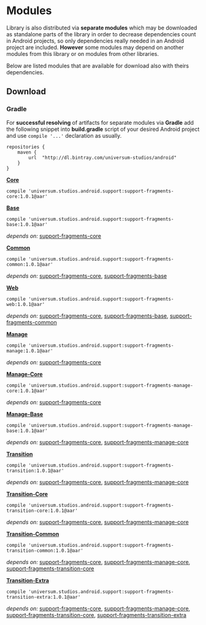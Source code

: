 Modules
===============

Library is also distributed via **separate modules** which may be downloaded as standalone parts of
the library in order to decrease dependencies count in Android projects, so only dependencies really
needed in an Android project are included. **However** some modules may depend on another modules
from this library or on modules from other libraries.

Below are listed modules that are available for download also with theirs dependencies.

## Download ##

### Gradle ###

For **successful resolving** of artifacts for separate modules via **Gradle** add the following snippet
into **build.gradle** script of your desired Android project and use `compile '...'` declaration
as usually.

    repositories {
        maven {
            url  "http://dl.bintray.com/universum-studios/android"
        }
    }

**[Core](https://github.com/universum-studios/android_fragments/tree/support-master/library/src/main)**

    compile 'universum.studios.android.support:support-fragments-core:1.0.1@aar'

**[Base](https://github.com/universum-studios/android_fragments/tree/support-master/library/src/base)**

    compile 'universum.studios.android.support:support-fragments-base:1.0.1@aar'

_depends on:_
[support-fragments-core](https://github.com/universum-studios/android_fragments/tree/support-master/library/src/main)

**[Common](https://github.com/universum-studios/android_fragments/tree/support-master/library/src/common)**

    compile 'universum.studios.android.support:support-fragments-common:1.0.1@aar'

_depends on:_
[support-fragments-core](https://github.com/universum-studios/android_fragments/tree/support-master/library/src/main),
[support-fragments-base](https://github.com/universum-studios/android_fragments/tree/support-master/library/src/base)

**[Web](https://github.com/universum-studios/android_fragments/tree/support-master/library/src/web)**

    compile 'universum.studios.android.support:support-fragments-web:1.0.1@aar'

_depends on:_
[support-fragments-core](https://github.com/universum-studios/android_fragments/tree/support-master/library/src/main),
[support-fragments-base](https://github.com/universum-studios/android_fragments/tree/support-master/library/src/base),
[support-fragments-common](https://github.com/universum-studios/android_fragments/tree/support-master/library/src/common)

**[Manage](https://github.com/universum-studios/android_fragments/tree/support-master/library/src/manage)**

    compile 'universum.studios.android.support:support-fragments-manage:1.0.1@aar'

_depends on:_
[support-fragments-core](https://github.com/universum-studios/android_fragments/tree/support-master/library/src/main)

**[Manage-Core](https://github.com/universum-studios/android_fragments/tree/support-master/library/src/manage/core)**

    compile 'universum.studios.android.support:support-fragments-manage-core:1.0.1@aar'

_depends on:_
[support-fragments-core](https://github.com/universum-studios/android_fragments/tree/support-master/library/src/main)

**[Manage-Base](https://github.com/universum-studios/android_fragments/tree/support-master/library/src/manage/base)**

    compile 'universum.studios.android.support:support-fragments-manage-base:1.0.1@aar'

_depends on:_
[support-fragments-core](https://github.com/universum-studios/android_fragments/tree/support-master/library/src/main),
[support-fragments-manage-core](https://github.com/universum-studios/android_fragments/tree/support-master/library/src/manage/core)

**[Transition](https://github.com/universum-studios/android_fragments/tree/support-master/library/src/transition)**

    compile 'universum.studios.android.support:support-fragments-transition:1.0.1@aar'

_depends on:_
[support-fragments-core](https://github.com/universum-studios/android_fragments/tree/support-master/library/src/main),
[support-fragments-manage-core](https://github.com/universum-studios/android_fragments/tree/support-master/library/src/manage/core)

**[Transition-Core](https://github.com/universum-studios/android_fragments/tree/support-master/library/src/transition/core)**

    compile 'universum.studios.android.support:support-fragments-transition-core:1.0.1@aar'

_depends on:_
[support-fragments-core](https://github.com/universum-studios/android_fragments/tree/support-master/library/src/main),
[support-fragments-manage-core](https://github.com/universum-studios/android_fragments/tree/support-master/library/src/manage/core)

**[Transition-Common](https://github.com/universum-studios/android_fragments/tree/support-master/library/src/transition/common)**

    compile 'universum.studios.android.support:support-fragments-transition-common:1.0.1@aar'

_depends on:_
[support-fragments-core](https://github.com/universum-studios/android_fragments/tree/support-master/library/src/main),
[support-fragments-manage-core](https://github.com/universum-studios/android_fragments/tree/support-master/library/src/manage/core),
[support-fragments-transition-core](https://github.com/universum-studios/android_fragments/tree/support-master/library/src/transition/core)

**[Transition-Extra](https://github.com/universum-studios/android_fragments/tree/support-master/library/src/transition/extra)**

    compile 'universum.studios.android.support:support-fragments-transition-extra:1.0.1@aar'

_depends on:_
[support-fragments-core](https://github.com/universum-studios/android_fragments/tree/support-master/library/src/main),
[support-fragments-manage-core](https://github.com/universum-studios/android_fragments/tree/support-master/library/src/manage/core),
[support-fragments-transition-core](https://github.com/universum-studios/android_fragments/tree/support-master/library/src/transition/core),
[support-fragments-transition-extra](https://github.com/universum-studios/android_fragments/tree/support-master/library/src/transition/extra)